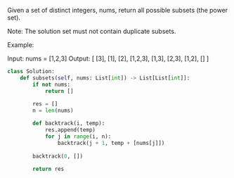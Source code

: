 Given a set of distinct integers, nums, return all possible subsets (the power set).

Note: The solution set must not contain duplicate subsets.

Example:

Input: nums = [1,2,3]
Output:
[
  [3],
  [1],
  [2],
  [1,2,3],
  [1,3],
  [2,3],
  [1,2],
  []
]

```Python
class Solution:
    def subsets(self, nums: List[int]) -> List[List[int]]:
        if not nums:
            return []
        
        res = []
        n = len(nums)

        def backtrack(i, temp):
            res.append(temp)
            for j in range(i, n):
                backtrack(j + 1, temp + [nums[j]])
                
        backtrack(0, [])
        
        return res
 ```      
